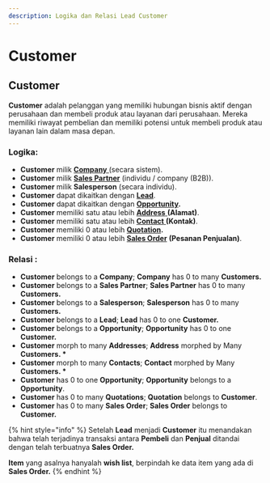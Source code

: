 ```yaml
---
description: Logika dan Relasi Lead Customer
---
```


# Customer

## Customer

**Customer** adalah pelanggan yang memiliki hubungan bisnis aktif dengan perusahaan dan membeli produk atau layanan dari perusahaan. Mereka memiliki riwayat pembelian dan memiliki potensi untuk membeli produk atau layanan lain dalam masa depan.

### Logika:

* **Customer** milik [**Company** ](../core-concept.md#company-perusahaan)(secara sistem).
* **Customer** milik [**Sales Partner**](../selling-concept/sales-partner.md) (individu / company (B2B)).
* **Customer** milik **Salesperson** (secara individu).
* **Customer** dapat dikaitkan dengan [**Lead**](lead.md).
* **Customer** dapat dikaitkan dengan [**Opportunity**](opportunity.md)**.**
* **Customer** memiliki satu atau lebih [**Address** ](address.md)**(Alamat)**.
* **Customer** memiliki satu atau lebih [**Contact** ](contact.md)**(Kontak)**.
* **Customer** memiliki 0 atau lebih [**Quotation**](../selling-concept/quotation.md)**.**
* **Customer** memiliki 0 atau lebih [**Sales Order**](../selling-concept/sales-order.md) **(Pesanan Penjualan)**.

### Relasi :

* **Customer** belongs to a **Company**; **Company** has 0 to many **Customers.**
* **Customer** belongs to a **Sales Partner**; **Sales Partner** has 0 to many **Customers.**
* **Customer** belongs to a **Salesperson**; **Salesperson** has 0 to many **Customers.**
* **Customer** belongs to a **Lead**; **Lead** has 0 to one **Customer.**
* **Customer** belongs to a **Opportunity**; **Opportunity** has 0 to one **Customer.**
* **Customer** morph to many **Addresses**; **Address** morphed by Many **Customers. \***
* **Customer** morph to many **Contacts**; **Contact** morphed by Many **Customers. \***
* **Customer** has 0 to one **Opportunity**; **Opportunity** belongs to a **Opportunity**.
* **Customer** has 0 to many **Quotations**; **Quotation** belongs to **Customer**.
* **Customer** has 0 to many **Sales Order**; **Sales Order** belongs to **Customer.**

{% hint style="info" %}
Setelah **Lead** menjadi **Customer** itu menandakan bahwa telah terjadinya transaksi antara **Pembeli** dan **Penjual** ditandai dengan telah terbuatnya **Sales Order.**

**Item** yang asalnya hanyalah **wish list**, berpindah ke data item yang ada di **Sales Order.**&#x20;
{% endhint %}

